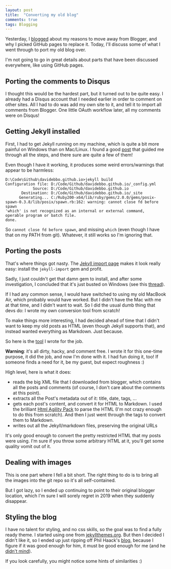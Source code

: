 ```yaml
---
layout: post
title:  "Converting my old blog"
comments: true
tags: Blogging
---
```


Yesterday, I [blogged](/2014/01/moving-to-github-pages.html) about my reasons to move away from Blogger, and why I picked GitHub pages to replace it. Today, I'll discuss some of what I went through to port my old blog over.

I'm not going to go in great details about parts that have been discussed everywhere, like using GitHub pages.


## Porting the comments to Disqus

I thought this would be the hardest part, but it turned out to be quite easy. I already had a Disqus account that I needed earlier in order to comment on other sites. All I had to do was add my own site to it, and tell it to import all comments from Blogger. One little OAuth workflow later, all my comments were on Disqus!


## Getting Jekyll installed

First, I had to get Jekyll running on my machine, which is quite a bit more painful on Windows than on Mac/Linux. I found a good [post](http://yizeng.me/2013/05/10/setup-jekyll-on-windows/) that guided me through all the steps, and there sure are quite a few of them!

Even though I have it working, it produces some weird errors/warnings that appear to be harmless:

    D:\Code\Github\davidebbo.github.io>jekyll build
    Configuration file: D:/Code/Github/davidebbo.github.io/_config.yml
                Source: D:/Code/Github/davidebbo.github.io
           Destination: D:/Code/Github/davidebbo.github.io/_site
          Generating... C:/Ruby200-x64/lib/ruby/gems/2.0.0/gems/posix-spawn-0.3.8/lib/posix/spawn.rb:162: warning: cannot close fd before spawn
    'which' is not recognized as an internal or external command,
    operable program or batch file.
    done.

So `cannot close fd before spawn`, and missing `which` (even though I have that on my PATH from git). Whatever, it still works so I'm ignoring that.


## Porting the posts

That's where things got nasty. The [Jekyll import page](http://import.jekyllrb.com/) makes it look really easy: install the `jekyll-import` gem and profit.

Sadly, I just couldn't get that damn gem to install, and after some investigation, I concluded that it's just busted on Windows (see this [thread](http://yizeng.me/2013/05/10/setup-jekyll-on-windows/#comment-1188702765)).

If I had any common sense, I would have switched to using my old MacBook Air, which probably would have worked. But I didn't have the Mac with me at that time, and I didn't want to wait. So I did the usual dumb thing that devs do: I wrote my own conversion tool from scratch!

To make things more interesting, I had decided ahead of time that I didn't want to keep my old posts as HTML (even though Jekyll supports that), and instead wanted everything as Markdown. Just because.

So here is the [tool](https://github.com/davidebbo-test/BlogConverter) I wrote for the job.

**Warning**: it's all dirty, hacky, and comment free. I wrote it for this one-time purpose, it did the job, and now I'm done with it. I had fun doing it, too! If someone finds a need for it, be my guest, but expect roughness :)

High level, here is what it does:

- reads the big XML file that I downloaded from blogger, which contains all the posts and comments (of course, I don't care about the comments at this point).
- extracts all the Post's metadata out of it: title, date, tags, ...
- gets each post's content, and convert it for HTML to Markdown. I used the brilliant [Html Agility Pack](https://htmlagilitypack.codeplex.com/) to parse the HTML (I'm not crazy enough to do this from scratch). And then I just went through the tags to convert them to Markdown.
- writes out all the Jekyll/markdown files, preserving the original URLs

It's only good enough to convert the pretty restricted HTML that my posts were using. I'm sure if you throw some arbitrary HTML at it, you'll get some quality vomit out of it.


## Dealing with images

This is one part where I fell a bit short. The right thing to do is to bring all the images into the git repo so it's all self-contained.

But I got lazy, so I ended up continuing to point to their original blogger location, which I'm sure I will sorely regret in 2019 when they suddenly disappear.


## Styling the blog

I have no talent for styling, and no css skills, so the goal was to find a fully ready theme. I started using one from [jekyllthemes.org](http://jekyllthemes.org/). But then I decided I didn't like it, so I ended up just ripping off Phil Haack's [blog](http://haacked.com/), because I figure if it was good enough for him, it must be good enough for me (and he [didn't mind](https://twitter.com/haacked/status/420456185121099776)).

If you look carefully, you might notice some hints of similarities :)
